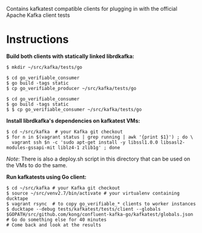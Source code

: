 Contains kafkatest compatible clients for plugging in with the official Apache Kafka client tests


Instructions
============

**Build both clients with statically linked librdkafka:**

    $ mkdir ~/src/kafka/tests/go
    
    $ cd go_verifiable_consumer
    $ go build -tags static
    $ cp go_verifiable_producer ~/src/kafka/tests/go

    $ cd go_verifiable_consumer
    $ go build -tags static
    $ $ cp go_verifiable_consumer ~/src/kafka/tests/go


**Install librdkafka's dependencies on kafkatest VMs:**

    $ cd ~/src/kafka  # your Kafka git checkout
    $ for n in $(vagrant status | grep running | awk '{print $1}') ; do \
      vagrant ssh $n -c 'sudo apt-get install -y libssl1.0.0 libsasl2-modules-gssapi-mit liblz4-1 zlib1g' ; done

*Note*: There is also a deploy.sh script in this directory that can be
        used on the VMs to do the same.



**Run kafkatests using Go client:**

    $ cd ~/src/kafka # your Kafka git checkout
    $ source ~/src/venv2.7/bin/activate # your virtualenv containing ducktape
    $ vagrant rsync  # to copy go_verifiable_* clients to worker instances
    $ ducktape --debug tests/kafkatest/tests/client --globals $GOPATH/src/github.com/kong/confluent-kafka-go/kafkatest/globals.json
    # Go do something else for 40 minutes
    # Come back and look at the results
